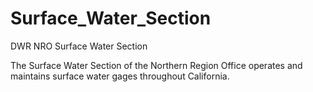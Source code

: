Surface_Water_Section
=====================

DWR NRO Surface Water Section

The Surface Water Section of the Northern Region Office operates and maintains surface water gages throughout California.
